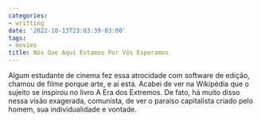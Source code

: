 ```yaml
---
categories:
- writting
date: '2022-10-13T23:03:39-03:00'
tags:
- movies
title: Nós Que Aqui Estamos Por Vós Esperamos
---
```


Algum estudante de cinema fez essa atrocidade com software de edição, chamou de filme porque arte, e aí está. Acabei de ver na Wikipédia que o sujeito se inspirou no livro A Era dos Extremos. De fato, há muito disso nessa visão exagerada, comunista, de ver o paraíso capitalista criado pelo homem, sua individualidade e vontade.

